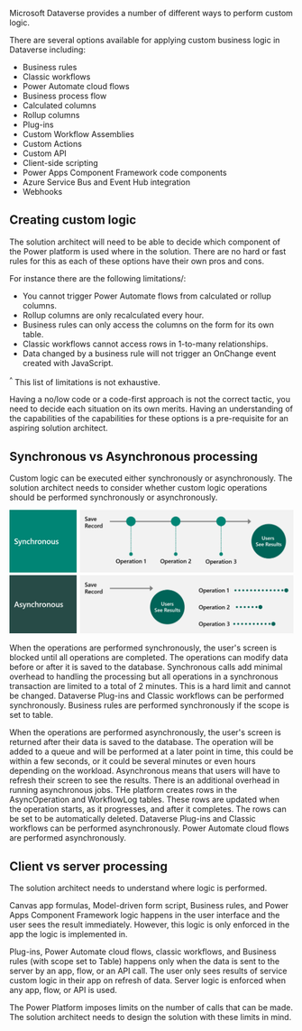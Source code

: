 Microsoft Dataverse provides a number of different ways to perform custom logic.

There are several options available for applying custom business logic in Dataverse including:

- Business rules
- Classic workflows
- Power Automate cloud flows
- Business process flow
- Calculated columns
- Rollup columns
- Plug-ins
- Custom Workflow Assemblies
- Custom Actions
- Custom API
- Client-side scripting
- Power Apps Component Framework code components
- Azure Service Bus and Event Hub integration
- Webhooks

## Creating custom logic

The solution architect will need to be able to decide which component of the Power platform is used where in the solution. There are no hard or fast rules for this as each of these options have their own pros and cons.

For instance there are the following limitations/:

- You cannot trigger Power Automate flows from calculated or rollup columns.
- Rollup columns are only recalculated every hour.
- Business rules can only access the columns on the form for its own table.
- Classic workflows cannot access rows in 1-to-many relationships.
- Data changed by a business rule will not trigger an OnChange event created with JavaScript.

<sup>^</sup> This list of limitations is not exhaustive.

Having a no/low code or a code-first approach is not the correct tactic, you need to decide each situation on its own merits. Having an understanding of the capabilities of the capabilities for these options is a pre-requisite for an aspiring solution architect.

## Synchronous vs Asynchronous processing

Custom logic can be executed either synchronously or asynchronously. The solution architect needs to consider whether custom logic operations should be performed synchronously or asynchronously.

![Diagram of Synchronous working vs Asynchronous.](../media/5-synchronous.png)

When the operations are performed synchronously, the user's screen is blocked until all operations are completed. The operations can modify data before or after it is saved to the database. Synchronous calls add minimal overhead to handling the processing but all operations in a synchronous transaction are limited to a total of 2 minutes. This is a hard limit and cannot be changed. Dataverse Plug-ins and Classic workflows can be performed synchronously. Business rules are performed synchronously if the scope is set to table.

When the operations are performed asynchronously, the user's screen is returned after their data is saved to the database. The operation will be added to a queue and will be performed at a later point in time, this could be within a few seconds, or it could be several minutes or even hours depending on the workload. Asynchronous means that users will have to refresh their screen to see the results. There is an additional overhead in running asynchronous jobs. THe platform creates rows in the AsyncOperation and WorkflowLog tables. These rows are updated when the operation starts, as it progresses, and after it completes. The rows can be set to be automatically deleted. Dataverse Plug-ins and Classic workflows can be performed asynchronously. Power Automate cloud flows are performed asynchronously.

## Client vs server processing

The solution architect needs to understand where logic is performed. 

Canvas app formulas, Model-driven form script, Business rules, and Power Apps Component Framework logic happens in the user interface and the user sees the result immediately. However, this logic is only enforced in the app the logic is implemented in.

Plug-ins, Power Automate cloud flows, classic workflows, and Business rules (with scope set to Table) happens only when the data is sent to the server by an app, flow, or an API call. The user only sees results of service custom logic in their app on refresh of data. Server logic is enforced when any app, flow, or API is used.

The Power Platform imposes limits on the number of calls that can be made. The solution architect needs to design the solution with these limits in mind.
